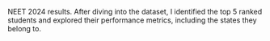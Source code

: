 NEET 2024 results. After diving into the dataset, I identified the top 5 ranked students and explored their performance metrics, including the states they belong to.

